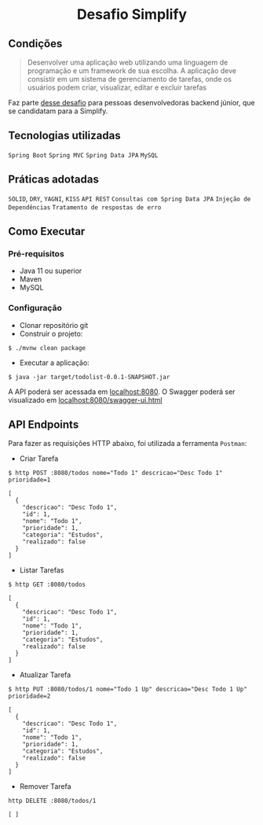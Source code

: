 <h1 align="center">
  Desafio Simplify
</h1>

## Condições

> Desenvolver uma aplicação web utilizando uma linguagem de programação e
> um framework de sua escolha. A aplicação deve consistir em um sistema
> de gerenciamento de tarefas, onde os usuários podem criar, visualizar,
> editar e excluir tarefas

Faz parte [desse desafio](https://github.com/simplify-tec/desafio-junior-backend-simplify) para pessoas desenvolvedoras backend júnior, que se candidatam para a Simplify.

## Tecnologias utilizadas
 

```Spring Boot```
```Spring MVC```
```Spring Data JPA```
```MySQL```

## Práticas adotadas

```SOLID```, ```DRY```, ```YAGNI```, ```KISS```
```API REST```
```Consultas com Spring Data JPA```
```Injeção de Dependências```
```Tratamento de respostas de erro```

## Como Executar

### Pré-requisitos

- Java 11 ou superior
- Maven
- MySQL

### Configuração

- Clonar repositório git
- Construir o projeto:
```
$ ./mvnw clean package
```
- Executar a aplicação:
```
$ java -jar target/todolist-0.0.1-SNAPSHOT.jar
```

A API poderá ser acessada em [localhost:8080](http://localhost:8080).
O Swagger poderá ser visualizado em [localhost:8080/swagger-ui.html](http://localhost:8080/swagger-ui.html)


## API Endpoints

Para fazer as requisições HTTP abaixo, foi utilizada a ferramenta ```Postman```:

- Criar Tarefa 
```
$ http POST :8080/todos nome="Todo 1" descricao="Desc Todo 1" prioridade=1

[
  {
    "descricao": "Desc Todo 1",
    "id": 1,
    "nome": "Todo 1",
    "prioridade": 1,
    "categoria": "Estudos",
    "realizado": false
  }
]
```

- Listar Tarefas
```
$ http GET :8080/todos

[
  {
    "descricao": "Desc Todo 1",
    "id": 1,
    "nome": "Todo 1",
    "prioridade": 1,
    "categoria": "Estudos",
    "realizado": false
  }
]
```

- Atualizar Tarefa
```
$ http PUT :8080/todos/1 nome="Todo 1 Up" descricao="Desc Todo 1 Up" prioridade=2

[
  {
    "descricao": "Desc Todo 1",
    "id": 1,
    "nome": "Todo 1",
    "prioridade": 1,
    "categoria": "Estudos",
    "realizado": false
  }
]
```

- Remover Tarefa
```
http DELETE :8080/todos/1

[ ]
